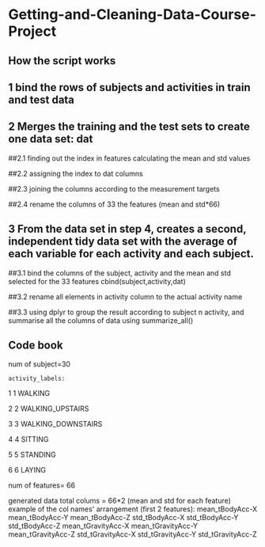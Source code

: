 # Getting-and-Cleaning-Data-Course-Project
## How the script works
## 1 bind the rows of subjects and activities in train and test data

## 2 Merges the training and the test sets to create one data set: dat
  ##2.1 finding out the index in features calculating the mean and std values 
  
  ##2.2 assigning the index to dat columns
  
  ##2.3 joining the columns according to the measurement targets
  
  ##2.4 rename the columns of 33 the features (mean and std*66)
  
## 3 From the data set in step 4, creates a second, independent tidy data set with the average of each variable for each activity and each subject.
  ##3.1 bind the columns of the subject, activity and the mean and std selected for the 33 features cbind(subject,activity,dat)
  
  ##3.2 rename all elements in activity column to the actual activity name
  
  ##3.3 using dplyr to group the result according to subject n activity, and summarise all the columns of data using summarize_all() 

## Code book
num of subject=30

    activity_labels: 
1            1 WALKING

2   2 WALKING_UPSTAIRS

3 3 WALKING_DOWNSTAIRS

4            4 SITTING

5           5 STANDING

6             6 LAYING

num of features= 66  

generated data total colums = 66*2 (mean and std for each feature)
example of the col names' arrangement (first 2 features):
mean_tBodyAcc-X	mean_tBodyAcc-Y	mean_tBodyAcc-Z	std_tBodyAcc-X	std_tBodyAcc-Y	std_tBodyAcc-Z 
mean_tGravityAcc-X	mean_tGravityAcc-Y	mean_tGravityAcc-Z	std_tGravityAcc-X	std_tGravityAcc-Y	std_tGravityAcc-Z





